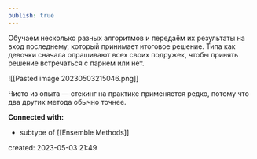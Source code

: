 ```yaml
---
publish: true
---
```


Обучаем несколько разных алгоритмов и передаём их результаты на вход последнему, который принимает итоговое решение. Типа как девочки сначала опрашивают всех своих подружек, чтобы принять решение встречаться с парнем или нет.


![[Pasted image 20230503215046.png]]

Чисто из опыта — стекинг на практике применяется редко, потому что два других метода обычно точнее.






**Connected with:**
- subtype of [[Ensemble Methods]]



created: 2023-05-03 21:49